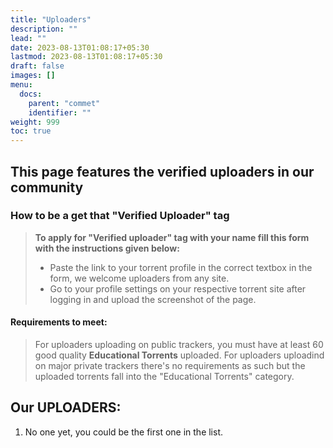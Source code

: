 ```yaml
---
title: "Uploaders"
description: ""
lead: ""
date: 2023-08-13T01:08:17+05:30
lastmod: 2023-08-13T01:08:17+05:30
draft: false 
images: []
menu:
  docs:
    parent: "commet"
    identifier: ""
weight: 999
toc: true
---
```


## This page features the verified uploaders in our community

### How to be a get that "Verified Uploader" tag

>**To apply for "Verified uploader" tag with your name fill this form with the instructions given below:**
>
>- Paste the link to your torrent profile in the correct textbox in the form, we welcome uploaders from any site.
>- Go to your profile settings on your respective torrent site after logging in and upload the screenshot of the page.

#### Requirements to meet:

>For uploaders uploading on public trackers, you must have at least 60 good quality **Educational Torrents** uploaded.
>For uploaders uploadind on major private trackers there's no requirements as such but the uploaded torrents fall into the "Educational Torrents" category.

## Our UPLOADERS:

1. No one yet, you could be the first one in the list.
